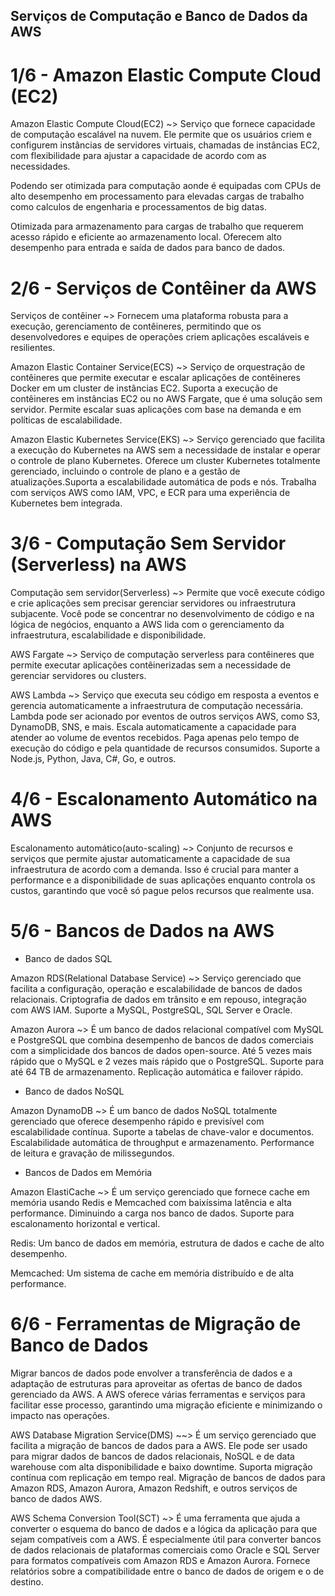 ## Serviços de Computação e Banco de Dados da AWS ##
# 1/6 - Amazon Elastic Compute Cloud (EC2) #
Amazon Elastic Compute Cloud(EC2) ~> Serviço que fornece capacidade de computação escalável na nuvem. Ele permite que os usuários criem e configurem instâncias de servidores virtuais, chamadas de instâncias EC2, com flexibilidade para ajustar a capacidade de acordo com as necessidades.

Podendo ser otimizada para computação aonde é equipadas com CPUs de alto desempenho em processamento para elevadas cargas de trabalho como calculos de engenharia e processamentos de big datas.

Otimizada para armazenamento para cargas de trabalho que requerem acesso rápido e eficiente ao armazenamento local. Oferecem alto desempenho para entrada e saída de dados para banco de dados.

# 2/6 - Serviços de Contêiner da AWS #
Serviços de contêiner ~> Fornecem uma plataforma robusta para a execução, gerenciamento de contêineres, permitindo que os desenvolvedores e equipes de operações criem aplicações escaláveis e resilientes.

Amazon Elastic Container Service(ECS) ~> Serviço de orquestração de contêineres que permite executar e escalar aplicações de contêineres Docker em um cluster de instâncias EC2. Suporta a execução de contêineres em instâncias EC2 ou no AWS Fargate, que é uma solução sem servidor. Permite escalar suas aplicações com base na demanda e em políticas de escalabilidade.

Amazon Elastic Kubernetes Service(EKS) ~> Serviço gerenciado que facilita a execução do Kubernetes na AWS sem a necessidade de instalar e operar o controle de plano Kubernetes. Oferece um cluster Kubernetes totalmente gerenciado, incluindo o controle de plano e a gestão de atualizações.Suporta a escalabilidade automática de pods e nós. Trabalha com serviços AWS como IAM, VPC, e ECR para uma experiência de Kubernetes bem integrada.

# 3/6 - Computação Sem Servidor (Serverless) na AWS #
Computação sem servidor(Serverless) ~> Permite que você execute código e crie aplicações sem precisar gerenciar servidores ou infraestrutura subjacente. Você pode se concentrar no desenvolvimento de código e na lógica de negócios, enquanto a AWS lida com o gerenciamento da infraestrutura, escalabilidade e disponibilidade.

AWS Fargate ~> Serviço de computação serverless para contêineres que permite executar aplicações contêinerizadas sem a necessidade de gerenciar servidores ou clusters.

AWS Lambda ~> Serviço que executa seu código em resposta a eventos e gerencia automaticamente a infraestrutura de computação necessária. Lambda pode ser acionado por eventos de outros serviços AWS, como S3, DynamoDB, SNS, e mais. Escala automaticamente a capacidade para atender ao volume de eventos recebidos. Paga apenas pelo tempo de execução do código e pela quantidade de recursos consumidos. Suporte a Node.js, Python, Java, C#, Go, e outros.

# 4/6 - Escalonamento Automático na AWS #
 Escalonamento automático(auto-scaling) ~> Conjunto de recursos e serviços que permite ajustar automaticamente a capacidade de sua infraestrutura de acordo com a demanda. Isso é crucial para manter a performance e a disponibilidade de suas aplicações enquanto controla os custos, garantindo que você só pague pelos recursos que realmente usa.

 # 5/6 - Bancos de Dados na AWS #
 * Banco de dados SQL


 Amazon RDS(Relational Database Service) ~> Serviço gerenciado que facilita a configuração, operação e escalabilidade de bancos de dados relacionais. Criptografia de dados em trânsito e em repouso, integração com AWS IAM. Suporte a MySQL, PostgreSQL, SQL Server e Oracle.

 Amazon Aurora ~> É um banco de dados relacional compatível com MySQL e PostgreSQL que combina desempenho de bancos de dados comerciais com a simplicidade dos bancos de dados open-source. Até 5 vezes mais rápido que o MySQL e 2 vezes mais rápido que o PostgreSQL. Suporte para até 64 TB de armazenamento. Replicação automática e failover rápido.

 * Banco de dados NoSQL

 Amazon DynamoDB ~> É um banco de dados NoSQL totalmente gerenciado que oferece desempenho rápido e previsível com escalabilidade contínua. Suporte a tabelas de chave-valor e documentos. Escalabilidade automática de throughput e armazenamento. Performance de leitura e gravação de milissegundos.

 * Bancos de Dados em Memória


Amazon ElastiCache ~> É um serviço gerenciado que fornece cache em memória usando Redis e Memcached com baixíssima latência e alta performance. Diminuindo a carga nos banco de dados. Suporte para escalonamento horizontal e vertical.

Redis: Um banco de dados em memória, estrutura de dados e cache de alto desempenho.

Memcached: Um sistema de cache em memória distribuído e de alta performance.

# 6/6 - Ferramentas de Migração de Banco de Dados #
Migrar bancos de dados pode envolver a transferência de dados e a adaptação de estruturas para aproveitar as ofertas de banco de dados gerenciado da AWS. A AWS oferece várias ferramentas e serviços para facilitar esse processo, garantindo uma migração eficiente e minimizando o impacto nas operações. 

AWS Database Migration Service(DMS) ~~> É um serviço gerenciado que facilita a migração de bancos de dados para a AWS. Ele pode ser usado para migrar dados de bancos de dados relacionais, NoSQL e de data warehouse com alta disponibilidade e baixo downtime. Suporta migração contínua com replicação em tempo real. Migração de bancos de dados para Amazon RDS, Amazon Aurora, Amazon Redshift, e outros serviços de banco de dados AWS.

AWS Schema Conversion Tool(SCT) ~> É uma ferramenta que ajuda a converter o esquema do banco de dados e a lógica da aplicação para que sejam compatíveis com a AWS. É especialmente útil para converter bancos de dados relacionais de plataformas comerciais como Oracle e SQL Server para formatos compatíveis com Amazon RDS e Amazon Aurora. Fornece relatórios sobre a compatibilidade entre o banco de dados de origem e o de destino.